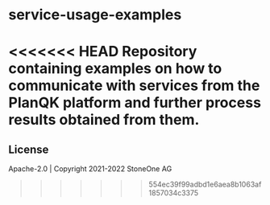 # service-usage-examples
<<<<<<< HEAD
Repository containing examples on how to communicate with services from the PlanQK platform and further process results obtained from them. 
=======
## License
Apache-2.0 | Copyright 2021-2022 StoneOne AG
>>>>>>> 554ec39f99adbd1e6aea8b1063af1857034c3375
